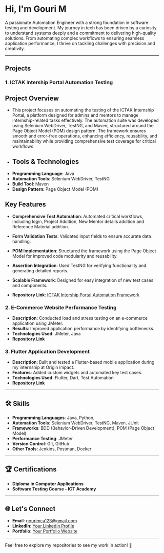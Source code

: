 # Hi, I'm Gouri M  

A passionate Automation Engineer with a strong foundation in software testing and development. My journey in tech has been driven by a curiosity to understand systems deeply and a commitment to delivering high-quality solutions. From automating complex workflows to ensuring seamless application performance, I thrive on tackling challenges with precision and creativity.

---


## Projects

### 1. **ICTAK Intership Portal Automation Testing**
##  Project Overview
- This project focuses on automating the testing of the ICTAK Internship Portal, a platform designed for admins and mentors to manage internship-related tasks effectively. The automation suite was developed using Selenium WebDriver, TestNG, and Maven, structured around the Page Object Model (POM) design pattern. The framework ensures smooth and error-free operations, enhancing efficiency, reusability, and maintainability while providing comprehensive test coverage for critical workflows.
- ## Tools & Technologies
- **Programming Language**: Java  
- **Automation Tools**: Selenium WebDriver, TestNG  
- **Build Tool**: Maven  
- **Design Pattern**: Page Object Model (POM)  
##  Key Features
- **Comprehensive Test Automation**: Automated critical workflows, including  login, Project Addition, New Mentor details addition and Reference Material addition.  
- **Form Validation Tests**: Validated input fields to ensure accurate data handling.  
- **POM Implementation**: Structured the framework using the Page Object Model for improved code modularity and reusability.  
- **Assertion Integration**: Used TestNG for verifying functionality and generating detailed reports.  
- **Scalable Framework**: Designed for easy integration of new test cases and components.

- **Repository Link**: [ICTAK Intership Portal Automation Framework](https://github.com/SubinSB007/OrangeHrmProject.git)

### 2. **E-Commerce Website Performance Testing**
- **Description**: Conducted load and stress testing on an e-commerce application using JMeter.
- **Results**: Improved application performance by identifying bottlenecks.
- **Technologies Used**: JMeter, Java
- **[Repository Link](#)**

### 3. **Flutter Application Development**
- **Description**: Built and tested a Flutter-based mobile application during my internship at Origin Impact.
- **Features**: Added custom widgets and automated key test cases.
- **Technologies Used**: Flutter, Dart, Test Automation
- **[Repository Link](#)**

---

## 🛠️ Skills
- **Programming Languages**: Java, Python, 
- **Automation Tools**: Selenium WebDriver, TestNG, Maven, JUnit
- **Frameworks**: BDD (Behavior-Driven Development), POM (Page Object Model)
- **Performance Testing**: JMeter
- **Version Control**: Git, GitHub
- **Other Tools**: Jenkins, Postman, Docker

---

## 🏆 Certifications
- **Diploma in Computer Applications**
- **Software Testing Course - ICT Academy**

---

## 🌐 Let's Connect
- **Email**: [gourimca123@gmail.com](mailto:gourimca123@gmail.com)
- **LinkedIn**: [Your LinkedIn Profile](#)
- **Portfolio**: [Your Portfolio Website](#)

---

Feel free to explore my repositories to see my work in action! 🚀
